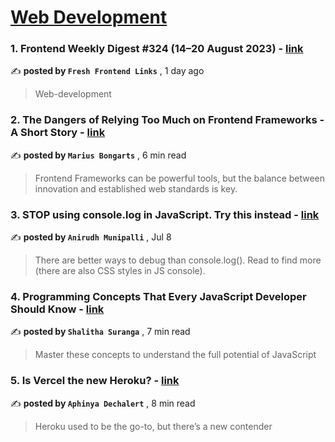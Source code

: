 
<h1><a href=https://medium.com/tag/web-development/recommended target="_blank" rel="noopener noreferrer">Web Development</a></h1>
<h3>1. Frontend Weekly Digest #324 (14–20 August 2023) - <a href=https://medium.com/@frontender-ua/frontend-weekly-digest-324-14-20-august-2023-cae7fab35a99?source=tag_recommended_feed---------0-84----------web_development----------82bf0b36_950d_4268_b183_3dd06d26c4a3------- target="_blank" rel="noopener noreferrer">link</a></h3>

✍️ **posted by `Fresh Frontend Links`** <date> , 1 day ago</date>

<blockquote>Web-development</blockquote>

<h3>2. The Dangers of Relying Too Much on Frontend Frameworks - A Short Story - <a href=https://medium.com/@mariusbongarts/the-dangers-of-relying-too-much-on-frontend-frameworks-a-short-story-a1821fc3918c?source=tag_recommended_feed---------1-107----------web_development----------82bf0b36_950d_4268_b183_3dd06d26c4a3------- target="_blank" rel="noopener noreferrer">link</a></h3>

✍️ **posted by `Marius Bongarts`** <date> , 6 min read</date>

<blockquote>Frontend Frameworks can be powerful tools, but the balance between innovation and established web standards is key.</blockquote>

<h3>3. STOP using console.log in JavaScript. Try this instead - <a href=https://medium.com/@anirudh.munipalli/stop-using-console-log-in-javascript-try-these-instead-72490d895a24?source=tag_recommended_feed---------2-85----------web_development----------82bf0b36_950d_4268_b183_3dd06d26c4a3------- target="_blank" rel="noopener noreferrer">link</a></h3>

✍️ **posted by `Anirudh Munipalli`** <date> , Jul 8</date>

<blockquote>There are better ways to debug than console.log(). Read to find more (there are also CSS styles in JS console).</blockquote>

<h3>4. Programming Concepts That Every JavaScript Developer Should Know - <a href=https://medium.com/gitconnected/programming-concepts-that-every-javascript-developer-should-know-cea7a113c7bd?source=tag_recommended_feed---------3-84----------web_development----------82bf0b36_950d_4268_b183_3dd06d26c4a3------- target="_blank" rel="noopener noreferrer">link</a></h3>

✍️ **posted by `Shalitha Suranga`** <date> , 7 min read</date>

<blockquote>Master these concepts to understand the full potential of JavaScript</blockquote>

<h3>5. Is Vercel the new Heroku? - <a href=https://medium.com/@PurpleGreenLemon/is-vercel-the-new-heroku-9c5deced261c?source=tag_recommended_feed---------4-107----------web_development----------82bf0b36_950d_4268_b183_3dd06d26c4a3------- target="_blank" rel="noopener noreferrer">link</a></h3>

✍️ **posted by `Aphinya Dechalert`** <date> , 8 min read</date>

<blockquote>Heroku used to be the go-to, but there’s a new contender</blockquote>

